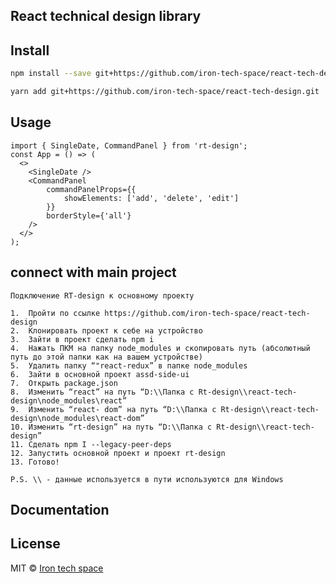 ## React technical design library

## Install

```bash
npm install --save git+https://github.com/iron-tech-space/react-tech-design.git
```

```bash
yarn add git+https://github.com/iron-tech-space/react-tech-design.git
```

## Usage

```static
import { SingleDate, CommandPanel } from 'rt-design';
const App = () => (
  <>
    <SingleDate />
    <CommandPanel
        commandPanelProps={{
            showElements: ['add', 'delete', 'edit']
        }}
        borderStyle={'all'}
    />
  </>
);
```

## connect with main project

```
Подключение RT-design к основному проекту

1.	Пройти по ссылке https://github.com/iron-tech-space/react-tech-design
2.	Клонировать проект к себе на устройство
3.	Зайти в проект сделать npm i
4.	Нажать ПКМ на папку node_modules и скопировать путь (абсолютный путь до этой папки как на вашем устройстве)
5.	Удалить папку “"react-redux” в папке node_modules 
6.	Зайти в основной проект assd-side-ui
7.	Открыть package.json 
8.	Изменить “react” на путь “D:\\Папка с Rt-design\\react-tech-design\node_modules\react”
9.	Изменить “react- dom” на путь “D:\\Папка с Rt-design\\react-tech-design\node_modules\react-dom”
10.	Изменить “rt-design” на путь “D:\\Папка с Rt-design\\react-tech-design”
11.	Сделать npm I --legacy-peer-deps
12.	Запустить основной проект и проект rt-design 
13.	Готово!

P.S. \\ - данные используется в пути используются для Windows

```

## Documentation

## License

MIT © [Iron tech space](https://github.com/iron-tech-space/react-tech-design/blob/master/LICENSE.md)
